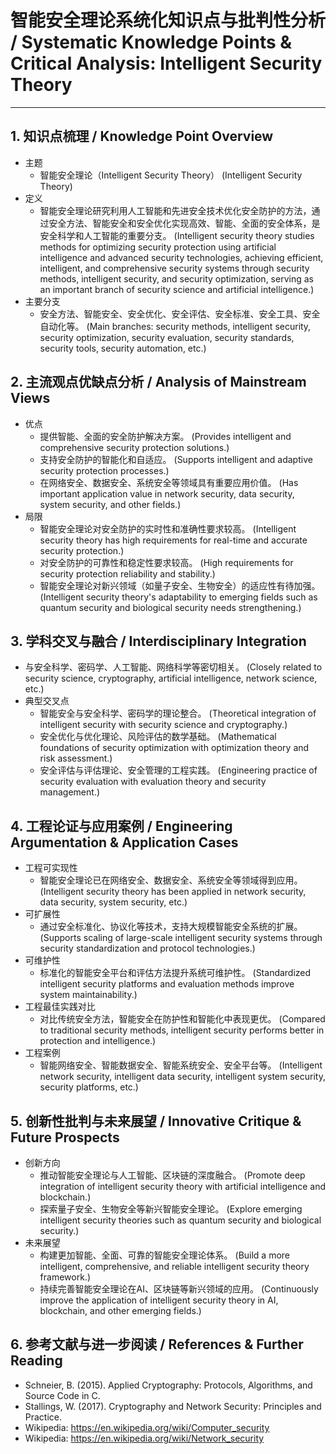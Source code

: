 # 智能安全理论系统化知识点与批判性分析 / Systematic Knowledge Points & Critical Analysis: Intelligent Security Theory

---

## 1. 知识点梳理 / Knowledge Point Overview

- 主题
  - 智能安全理论（Intelligent Security Theory）
      (Intelligent Security Theory)
- 定义
  - 智能安全理论研究利用人工智能和先进安全技术优化安全防护的方法，通过安全方法、智能安全和安全优化实现高效、智能、全面的安全体系，是安全科学和人工智能的重要分支。
      (Intelligent security theory studies methods for optimizing security protection using artificial intelligence and advanced security technologies, achieving efficient, intelligent, and comprehensive security systems through security methods, intelligent security, and security optimization, serving as an important branch of security science and artificial intelligence.)
- 主要分支
  - 安全方法、智能安全、安全优化、安全评估、安全标准、安全工具、安全自动化等。
      (Main branches: security methods, intelligent security, security optimization, security evaluation, security standards, security tools, security automation, etc.)

## 2. 主流观点优缺点分析 / Analysis of Mainstream Views

- 优点
  - 提供智能、全面的安全防护解决方案。
      (Provides intelligent and comprehensive security protection solutions.)
  - 支持安全防护的智能化和自适应。
      (Supports intelligent and adaptive security protection processes.)
  - 在网络安全、数据安全、系统安全等领域具有重要应用价值。
      (Has important application value in network security, data security, system security, and other fields.)
- 局限
  - 智能安全理论对安全防护的实时性和准确性要求较高。
      (Intelligent security theory has high requirements for real-time and accurate security protection.)
  - 对安全防护的可靠性和稳定性要求较高。
      (High requirements for security protection reliability and stability.)
  - 智能安全理论对新兴领域（如量子安全、生物安全）的适应性有待加强。
      (Intelligent security theory's adaptability to emerging fields such as quantum security and biological security needs strengthening.)

## 3. 学科交叉与融合 / Interdisciplinary Integration

- 与安全科学、密码学、人工智能、网络科学等密切相关。
  (Closely related to security science, cryptography, artificial intelligence, network science, etc.)
- 典型交叉点
  - 智能安全与安全科学、密码学的理论整合。
      (Theoretical integration of intelligent security with security science and cryptography.)
  - 安全优化与优化理论、风险评估的数学基础。
      (Mathematical foundations of security optimization with optimization theory and risk assessment.)
  - 安全评估与评估理论、安全管理的工程实践。
      (Engineering practice of security evaluation with evaluation theory and security management.)

## 4. 工程论证与应用案例 / Engineering Argumentation & Application Cases

- 工程可实现性
  - 智能安全理论已在网络安全、数据安全、系统安全等领域得到应用。
      (Intelligent security theory has been applied in network security, data security, system security, etc.)
- 可扩展性
  - 通过安全标准化、协议化等技术，支持大规模智能安全系统的扩展。
      (Supports scaling of large-scale intelligent security systems through security standardization and protocol technologies.)
- 可维护性
  - 标准化的智能安全平台和评估方法提升系统可维护性。
      (Standardized intelligent security platforms and evaluation methods improve system maintainability.)
- 工程最佳实践对比
  - 对比传统安全方法，智能安全在防护性和智能化中表现更优。
      (Compared to traditional security methods, intelligent security performs better in protection and intelligence.)
- 工程案例
  - 智能网络安全、智能数据安全、智能系统安全、安全平台等。
      (Intelligent network security, intelligent data security, intelligent system security, security platforms, etc.)

## 5. 创新性批判与未来展望 / Innovative Critique & Future Prospects

- 创新方向
  - 推动智能安全理论与人工智能、区块链的深度融合。
      (Promote deep integration of intelligent security theory with artificial intelligence and blockchain.)
  - 探索量子安全、生物安全等新兴智能安全理论。
      (Explore emerging intelligent security theories such as quantum security and biological security.)
- 未来展望
  - 构建更加智能、全面、可靠的智能安全理论体系。
      (Build a more intelligent, comprehensive, and reliable intelligent security theory framework.)
  - 持续完善智能安全理论在AI、区块链等新兴领域的应用。
      (Continuously improve the application of intelligent security theory in AI, blockchain, and other emerging fields.)

## 6. 参考文献与进一步阅读 / References & Further Reading

- Schneier, B. (2015). Applied Cryptography: Protocols, Algorithms, and Source Code in C.
- Stallings, W. (2017). Cryptography and Network Security: Principles and Practice.
- Wikipedia: <https://en.wikipedia.org/wiki/Computer_security>
- Wikipedia: <https://en.wikipedia.org/wiki/Network_security>
